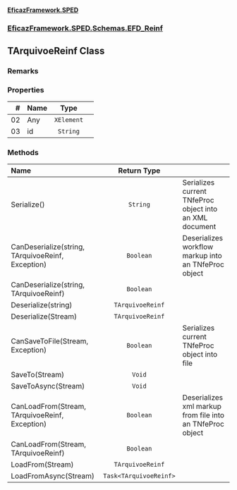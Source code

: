 #### [EficazFramework.SPED](EficazFrameworkSPED.md 'EficazFramework SPED')
### [EficazFramework.SPED.Schemas.EFD_Reinf](EficazFramework.SPED.Schemas.EFD_Reinf.md 'EficazFramework.SPED.Schemas.EFD_Reinf')

## TArquivoeReinf Class

### Remarks
### Properties

| # | Name | Type | |
| ---: | :--- | :---: | :--- |
| 02 | Any | `XElement` |  |
| 03 | id | `String` |  |
### Methods

| Name | Return Type | |
| :--- | :---: | :--- |
| Serialize() | `String` | Serializes current TNfeProc object into an XML document |
| CanDeserialize(string, TArquivoeReinf, Exception) | `Boolean` | Deserializes workflow markup into an TNfeProc object |
| CanDeserialize(string, TArquivoeReinf) | `Boolean` |  |
| Deserialize(string) | `TArquivoeReinf` |  |
| Deserialize(Stream) | `TArquivoeReinf` |  |
| CanSaveToFile(Stream, Exception) | `Boolean` | Serializes current TNfeProc object into file |
| SaveTo(Stream) | `Void` |  |
| SaveToAsync(Stream) | `Void` |  |
| CanLoadFrom(Stream, TArquivoeReinf, Exception) | `Boolean` | Deserializes xml markup from file into an TNfeProc object |
| CanLoadFrom(Stream, TArquivoeReinf) | `Boolean` |  |
| LoadFrom(Stream) | `TArquivoeReinf` |  |
| LoadFromAsync(Stream) | `Task<TArquivoeReinf>` |  |
